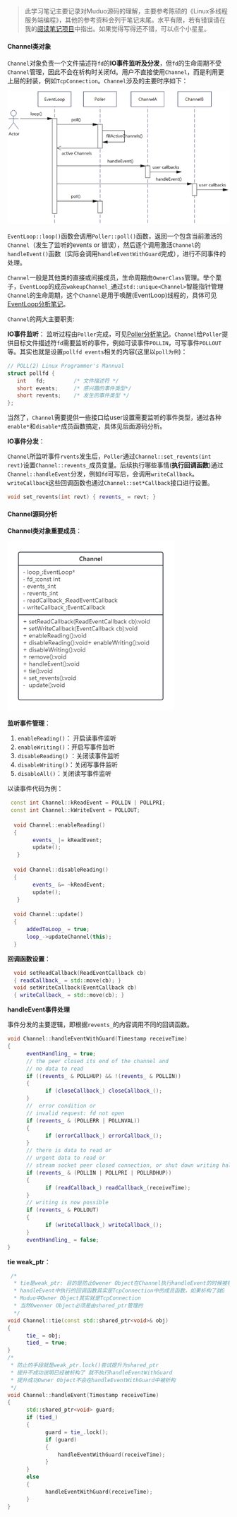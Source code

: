 >此学习笔记主要记录对Muduo源码的理解，主要参考陈硕的《Linux多线程服务端编程》，其他的参考资料会列于笔记末尾。水平有限，若有错误请在我的[阅读笔记项目](https://github.com/zhang-xh95/xjexx/issues)中指出。如果觉得写得还不错，可以点个小星星。

#### Channel类对象

`Channel`对象负责一个文件描述符`fd`的**IO事件监听及分发**，但`fd`的生命周期不受`Channel`管理，因此不会在析构时关闭fd。用户不直接使用`Channel`，而是利用更上层的封装，例如`TcpConnection`。`Channel`涉及的主要时序如下：

![Channel时序调用图](./pic/Channel-timeline.png)

`EventLoop::loop()`函数会调用`Poller::poll()`函数，返回一个包含当前激活的`Channel`（发生了监听的events or 错误），然后逐个调用激活`Channel`的`handleEvent()`函数（实际会调用`handleEventWithGuard`完成），进行不同事件的处理。

`Channel`一般是其他类的直接或间接成员，生命周期由`OwnerClass`管理。举个栗子，`EventLoop`的成员`wakeupChannel_`通过`std::unique<Channel>`智能指针管理`Channel`的生命周期，这个`Channel`是用于唤醒(EventLoop)线程的，具体可见[EventLoop分析笔记](www.chunhuaup.top)。

`Channel`的两大主要职责:

**IO事件监听**：
监听过程由`Poller`完成，可见[Poller分析笔记](www.chunhuaup.top)。`Channel`给`Poller`提供目标文件描述符`fd`需要监听的事件，例如可读事件`POLLIN`，可写事件`POLLOUT`等。其实也就是设置`pollfd events`相关的内容(这里以`poll为例`)：

```c
// POLL(2) Linux Programmer's Mannual
struct pollfd {
   int   fd;         /* 文件描述符 */
   short events;     /* 感兴趣的事件类型*/
   short revents;    /* 发生的事件类型 */
};
```

当然了，`Channel`需要提供一些接口给user设置需要监听的事件类型，通过各种`enable*`和`disable*`成员函数搞定，具体见后面源码分析。

**IO事件分发**：

`Channel`所监听事件`rvents`发生后，`Poller`通过`Channel::set_revents(int revt)`设置`Channel::revents_`成员变量。后续执行哪些事情(**执行回调函数**)通过`Channel::handleEvent`分发，例如`fd`可写后，会调用`writeCallback`。`writeCallback`这些回调函数也通过`Channel::set*Callback`接口进行设置。

```c++
void set_revents(int revt) { revents_ = revt; } 
```
#### Channel源码分析
**Channel类对象重要成员**：

![Channel重要成员](./pic/Channel-uml.png)


**监听事件管理**：
1. `enableReading()`： 开启读事件监听
2.  `enableWriting()`：开启写事件监听
3. `disableReading()` ：关闭读事件监听
4.  `disableWriting()`：关闭写事件监听
5.  `disableAll()`：关闭读写事件监听

以读事件代码为例：
```c++
 const int Channel::kReadEvent = POLLIN | POLLPRI;
 const int Channel::kWriteEvent = POLLOUT;
 
  void Channel::enableReading() 
  { 
        events_ |= kReadEvent; 
        update(); 
   }
   
  void Channel::disableReading()
  {
        events_ &= ~kReadEvent; 
        update(); 
   }

  void Channel::update()
  {
      addedToLoop_ = true;
      loop_->updateChannel(this);
  }
```
**回调函数设置**：
```c++
  void setReadCallback(ReadEventCallback cb)
  { readCallback_ = std::move(cb); }
  void setWriteCallback(EventCallback cb)
  { writeCallback_ = std::move(cb); }
```
**handleEvent事件处理**

事件分发的主要逻辑，即根据`revents_`的内容调用不同的回调函数。

```c++
void Channel::handleEventWithGuard(Timestamp receiveTime)
{
      eventHandling_ = true;
      // the peer closed its end of the channel and
      // no data to read
      if ((revents_ & POLLHUP) && !(revents_ & POLLIN))
      {
            if (closeCallback_) closeCallback_();
      }
      //  error condition or
      // invalid request: fd not open
      if (revents_ & (POLLERR | POLLNVAL))
      {
            if (errorCallback_) errorCallback_();
      }
      // there is data to read or
      // urgent data to read or
      // stream socket peer closed connection, or shut down writing half of connection.
      if (revents_ & (POLLIN | POLLPRI | POLLRDHUP))
      {
            if (readCallback_) readCallback_(receiveTime);
      }
      // writing is now possible
      if (revents_ & POLLOUT)
      {
            if (writeCallback_) writeCallback_();
      }
      eventHandling_ = false;
}
```
**tie weak_ptr**：
```c++
 /* 
  * tie是weak_ptr: 目的是防止Owener Object在Channel执行handleEvent的时候被析构了
  * handleEvent中执行的回调函数其实是TcpConnection中的成员函数，如果析构了就G
  * Muduo中Owner Object其实就是TcpConnection
  * 当然Owenner Object必须是由shared_ptr管理的
  */ 
void Channel::tie(const std::shared_ptr<void>& obj)
{
      tie_ = obj;
      tied_ = true;
}
/*
 * 防止的手段就是weak_ptr.lock()尝试提升为shared_ptr
 * 提升不成功说明已经被析构了 就不执行handleEventWithGuard
 * 提升成功Owner Object不会在handleEventWithGuard中被析构
 */
void Channel::handleEvent(Timestamp receiveTime)
{
      std::shared_ptr<void> guard;
      if (tied_)
      {
            guard = tie_.lock();
            if (guard)
            {
                handleEventWithGuard(receiveTime);
            }
      }
      else
      {
            handleEventWithGuard(receiveTime);
      }
}
```
